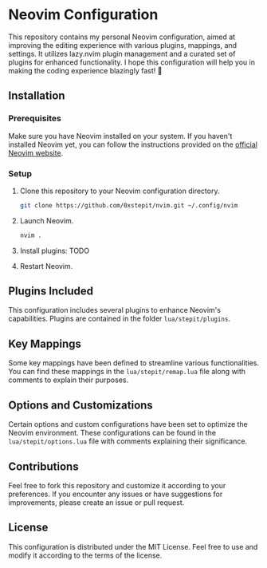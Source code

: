 # Neovim Configuration

This repository contains my personal Neovim configuration, aimed at improving the editing 
experience with various plugins, mappings, and settings. It utilizes lazy.nvim
plugin management and a curated set of plugins for enhanced functionality. I hope this
configuration will help you in making the coding experience blazingly fast! 🚀

## Installation

### Prerequisites

Make sure you have Neovim installed on your system. If you haven't installed Neovim yet, you can 
follow the instructions provided on the [official Neovim website](https://neovim.io/).

### Setup

1. Clone this repository to your Neovim configuration directory.

    ```bash
    git clone https://github.com/0xstepit/nvim.git ~/.config/nvim
    ```

2. Launch Neovim.

    ```bash
    nvim .
    ```

3. Install plugins: TODO

4. Restart Neovim.

## Plugins Included

This configuration includes several plugins to enhance Neovim's capabilities. Plugins are contained
in the folder `lua/stepit/plugins`. 

## Key Mappings

Some key mappings have been defined to streamline various functionalities. You can find these 
mappings in the `lua/stepit/remap.lua` file along with comments to explain their purposes.

## Options and Customizations

Certain options and custom configurations have been set to optimize the Neovim environment. 
These configurations can be found in the `lua/stepit/options.lua` file with comments explaining 
their significance.

## Contributions

Feel free to fork this repository and customize it according to your preferences. If you encounter 
any issues or have suggestions for improvements, please create an issue or pull request.

## License

This configuration is distributed under the MIT License. Feel free to use and modify 
it according to the terms of the license.

